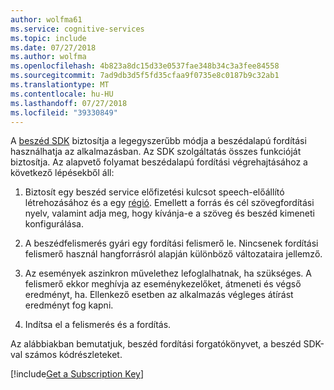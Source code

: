 ```yaml
---
author: wolfma61
ms.service: cognitive-services
ms.topic: include
ms.date: 07/27/2018
ms.author: wolfma
ms.openlocfilehash: 4b823a8dc15d33e0537fae348b34c3a3fee84558
ms.sourcegitcommit: 7ad9db3d5f5fd35cfaa9f0735e8c0187b9c32ab1
ms.translationtype: MT
ms.contentlocale: hu-HU
ms.lasthandoff: 07/27/2018
ms.locfileid: "39330849"
---
```

<!-- N.B. no header, language-agnostic -->

A [beszéd SDK](~/articles/cognitive-services/speech-service/speech-sdk.md) biztosítja a legegyszerűbb módja a beszédalapú fordítási használhatja az alkalmazásban.
Az SDK szolgáltatás összes funkcióját biztosítja.
Az alapvető folyamat beszédalapú fordítási végrehajtásához a következő lépésekből áll:

1. Biztosít egy beszéd service előfizetési kulcsot speech-előállító létrehozásához és a egy [régió](~/articles/cognitive-services/speech-service/regions.md).
   Emellett a forrás és cél szövegfordítási nyelv, valamint adja meg, hogy kívánja-e a szöveg és beszéd kimeneti konfigurálása.

1. A beszédfelismerés gyári egy fordítási felismerő le.
   Nincsenek fordítási felismerő használ hangforrásról alapján különböző változataira jellemző.

1. Az események aszinkron művelethez lefoglalhatnak, ha szükséges.
   A felismerő ekkor meghívja az eseménykezelőket, átmeneti és végső eredményt, ha.
   Ellenkező esetben az alkalmazás végleges átírást eredményt fog kapni.

1. Indítsa el a felismerés és a fordítás.

Az alábbiakban bemutatjuk, beszéd fordítási forgatókönyvet, a beszéd SDK-val számos kódrészleteket.

[!include[Get a Subscription Key](cognitive-services-speech-service-get-subscription-key.md)]
